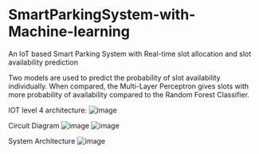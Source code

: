 # SmartParkingSystem-with-Machine-learning
An IoT based Smart Parking System with Real-time slot allocation and slot availability prediction

Two models are used to predict the probability of slot availability individually. When compared, the Multi-Layer Perceptron gives slots with more probability of availability compared to the Random Forest Classifier.

IOT level 4 architecture:
![image](https://github.com/suwesh/SmartParkingSystem-with-Machine-learning/assets/83471963/cf3c51e8-a693-4c3a-8ce0-a9be2f459533)

Circuit Diagram
![image](https://github.com/suwesh/SmartParkingSystem-with-Machine-learning/assets/83471963/a6a53754-d763-4aa5-b2e5-cc1a29b60672)
![image](https://github.com/suwesh/SmartParkingSystem-with-Machine-learning/assets/83471963/65d67a9d-296b-4e3a-9431-5c791dcf3a13)

System Architecture
![image](https://github.com/suwesh/SmartParkingSystem-with-Machine-learning/assets/83471963/304d7564-b04e-4773-8e71-70fba7f7debc)
